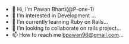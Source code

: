 - 👋 Hi, I’m Pawan Bharti(@P-one-1)
- 👀 I’m interested in Development ...
- 🌱 I’m currently learning Ruby on Rails...
- 💞️ I’m looking to collaborate on rails project...
- 📫 How to reach me bpawan96@gmail.com...

<!---
P-one-1/P-one-1 is a ✨ special ✨ repository because its `README.md` (this file) appears on your GitHub profile.
You can click the Preview link to take a look at your changes.
--->
